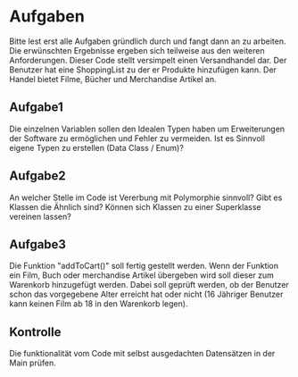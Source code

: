 # Aufgaben
Bitte lest erst alle Aufgaben gründlich durch und fangt dann an zu arbeiten. Die erwünschten Ergebnisse ergeben sich teilweise aus den weiteren Anforderungen.
Dieser Code stellt versimpelt einen Versandhandel dar. Der Benutzer hat eine ShoppingList zu der er Produkte hinzufügen kann. Der Handel bietet Filme, Bücher und Merchandise Artikel an.

## Aufgabe1

Die einzelnen Variablen sollen den Idealen Typen haben um Erweiterungen der Software zu ermöglichen und Fehler zu vermeiden.
Ist es Sinnvoll eigene Typen zu erstellen (Data Class / Enum)?


## Aufgabe2

An welcher Stelle im Code ist Vererbung mit Polymorphie sinnvoll?
Gibt es Klassen die Ähnlich sind?
Können sich Klassen zu einer Superklasse vereinen lassen?

## Aufgabe3

Die Funktion "addToCart()" soll fertig gestellt werden.
Wenn der Funktion ein Film, Buch oder merchandise Artikel übergeben wird soll dieser zum Warenkorb hinzugefügt werden.
Dabei soll geprüft werden, ob der Benutzer schon das vorgegebene Alter erreicht hat oder nicht (16 Jähriger Benutzer kann keinen Film ab 18 in den Warenkorb legen).

## Kontrolle

Die funktionalität vom Code mit selbst ausgedachten Datensätzen in der Main prüfen.

